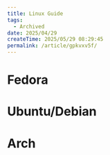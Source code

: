 ```yaml
---
title: Linux Guide
tags: 
  - Archived
date: 2025/04/29
createTime: 2025/05/29 08:29:45
permalink: /article/gpkvxv5f/
---
```


# Fedora
# Ubuntu/Debian
# Arch